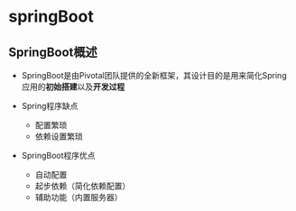 # springBoot

## SpringBoot概述

- SpringBoot是由Pivotal团队提供的全新框架，其设计目的是用来简化Spring应用的**初始搭建**以及**开发过程**



- Spring程序缺点
	- 配置繁琐
	- 依赖设置繁琐
- SpringBoot程序优点
	- 自动配置
	- 起步依赖（简化依赖配置）
	- 辅助功能（内置服务器）